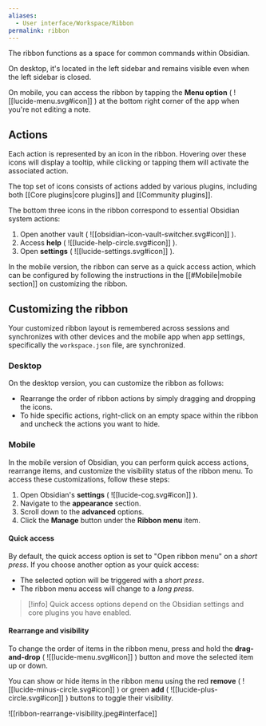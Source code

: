 ```yaml
---
aliases:
  - User interface/Workspace/Ribbon
permalink: ribbon
---
```

The ribbon functions as a space for common commands within Obsidian. 

On desktop, it's located in the left sidebar and remains visible even when the left sidebar is closed. 

On mobile, you can access the ribbon by tapping the **Menu option** ( ![[lucide-menu.svg#icon]] ) at the bottom right corner of the app when you're not editing a note.

## Actions

Each action is represented by an icon in the ribbon. Hovering over these icons will display a tooltip, while clicking or tapping them will activate the associated action.

The top set of icons consists of actions added by various plugins, including both [[Core plugins|core plugins]] and [[Community plugins]].

The bottom three icons in the ribbon correspond to essential Obsidian system actions:

1. Open another vault ( ![[obsidian-icon-vault-switcher.svg#icon]] ).
2. Access **help** ( ![[lucide-help-circle.svg#icon]] ).
3. Open **settings** ( ![[lucide-settings.svg#icon]] ).

In the mobile version, the ribbon can serve as a quick access action, which can be configured by following the instructions in the [[#Mobile|mobile section]] on customizing the ribbon.

## Customizing the ribbon

Your customized ribbon layout is remembered across sessions and synchronizes with other devices and the mobile app when app settings, specifically the `workspace.json` file, are synchronized.

### Desktop

On the desktop version, you can customize the ribbon as follows:

- Rearrange the order of ribbon actions by simply dragging and dropping the icons.
- To hide specific actions, right-click on an empty space within the ribbon and uncheck the actions you want to hide.

### Mobile

In the mobile version of Obsidian, you can perform quick access actions, rearrange items, and customize the visibility status of the ribbon menu. To access these customizations, follow these steps:

1. Open Obsidian's **settings** ( ![[lucide-cog.svg#icon]] ).
2. Navigate to the **appearance** section.
3. Scroll down to the **advanced** options.
4. Click the **Manage** button under the **Ribbon menu** item.

#### Quick access

By default, the quick access option is set to "Open ribbon menu" on a *short press*. If you choose another option as your quick access:

- The selected option will be triggered with a *short press*.
- The ribbon menu access will change to a *long press*.

> [!info] Quick access options depend on the Obsidian settings and core plugins you have enabled.

#### Rearrange and visibility

To change the order of items in the ribbon menu, press and hold the **drag-and-drop** ( ![[lucide-menu.svg#icon]] ) button and move the selected item up or down.

You can show or hide items in the ribbon menu using the red **remove** ( ![[lucide-minus-circle.svg#icon]] ) or green **add** ( ![[lucide-plus-circle.svg#icon]] ) buttons to toggle their visibility.
 
 ![[ribbon-rearrange-visibility.jpeg#interface]]
